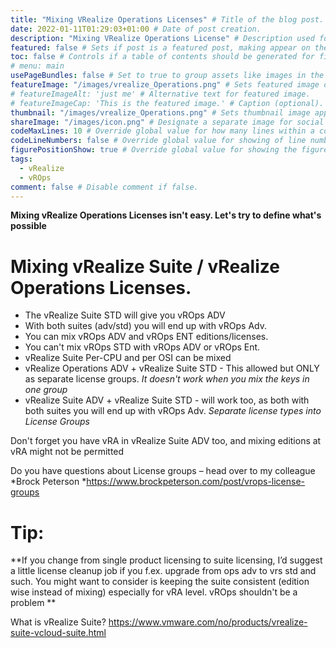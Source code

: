 ```yaml
---
title: "Mixing VRealize Operations Licenses" # Title of the blog post.
date: 2022-01-11T01:29:03+01:00 # Date of post creation.
description: "Mixing VRealize Operations License" # Description used for search engine.
featured: false # Sets if post is a featured post, making appear on the home page side bar.
toc: false # Controls if a table of contents should be generated for first-level links automatically.
# menu: main
usePageBundles: false # Set to true to group assets like images in the same folder as this post.
featureImage: "/images/vrealize_Operations.png" # Sets featured image on blog post.
# featureImageAlt: 'just me' # Alternative text for featured image.
# featureImageCap: 'This is the featured image.' # Caption (optional).
thumbnail: "/images/vrealize_Operations.png" # Sets thumbnail image appearing inside card on homepage.
shareImage: "/images/icon.png" # Designate a separate image for social media sharing.
codeMaxLines: 10 # Override global value for how many lines within a code block before auto-collapsing.
codeLineNumbers: false # Override global value for showing of line numbers within code block.
figurePositionShow: true # Override global value for showing the figure label.
tags:
  - vRealize 
  - vROps
comment: false # Disable comment if false.
---
```

**Mixing vRealize Operations Licenses isn't easy. Let's try to define what's possible**
# Mixing vRealize Suite / vRealize Operations Licenses.

  * The vRealize Suite STD will give you vROps ADV
  * With both suites (adv/std) you will end up with vROps Adv. 
  * You can mix vROps ADV and vROps ENT editions/licenses. 
  * You can't mix vROps STD with vROps ADV or vROps Ent.
  * vRealize Suite Per-CPU and per OSI can be mixed
  * vRealize Operations ADV + vRealize Suite STD - This allowed but ONLY as separate license groups. *It doesn't work when you mix the keys in one group*
  * vRealize Suite ADV + vRealize Suite STD - will work too, 	as both with both suites you will end up with vROps Adv. *Separate license types into License Groups*

 Don't forget you have vRA in vRealize Suite ADV too, and mixing editions at vRA might not be permitted

Do you have questions about License groups – head over to my colleague *Brock Peterson *https://www.brockpeterson.com/post/vrops-license-groups

# Tip:
**If you change from single  product licensing to suite licensing, 
I’d suggest a little license cleanup job if  you f.ex. upgrade from ops adv to vrs std and such. 
You might want to consider is keeping the suite consistent (edition wise instead of mixing) 
especially for vRA level. vROps shouldn't be a problem
**

What is vRealize Suite? https://www.vmware.com/no/products/vrealize-suite-vcloud-suite.html